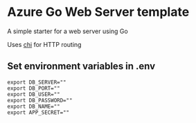 # Azure Go Web Server template

A simple starter for a web server using Go

Uses [chi](https://go-chi.io/#/) for HTTP routing

## Set environment variables in .env
```
export DB_SERVER=""
export DB_PORT=""
export DB_USER=""
export DB_PASSWORD=""
export DB_NAME=""
export APP_SECRET=""
```


